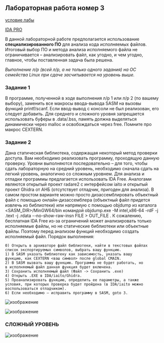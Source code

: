 ## Лабораторная работа номер 3

[условие лабы](https://drive.google.com/drive/folders/1Uc1NfYvonoCkSPvRP71gTaYT70sj0h1A)

[IDA PRO](https://disk.yandex.ru/d/lRz-qnLScunLtA)

В данной лабораторной работе предполагается использование
**специализированного ПО** для анализа кода исполняемых файлов. Итоговый
выбор ПО и метода анализа исполняемого файла не ограничивается –
анализировать файл, как угодно, и чем угодно, главное, чтобы поставленная
задача была решена.

_Выполнение л/р (всей л/р, а не только одного задания) на ОС
семейства Linux при сдаче засчитывается на уровень выше._

### Задание 1

В программе, полученной в ходе выполнения л/р 1 или л/р 2 (по
вашему выбору), заменить все макросы ввода-вывода SASM на вызовы
функций printf/scanf. Если ввод-вывод с консоли не был реализован,
его следует добавить. Для среднего и сложного уровня запрещается
использовать буферы в .data/.bss, память должна выделяться
динамически через malloc и освобождаться через free. Помните про
макрос CEXTERN.

### Задание 2

Дана статическая библиотека, содержащая некоторый метод
проверки доступа. Вам необходимо реализовать программу, проходящую
данную проверку.
Уровни выполняются последовательно – для того, чтобы сдать
лабораторную на средний уровень, необходимо сначала сдать на легкий
уровень, аналогично со сложным уровнем.
Для анализа и отладки программы предлагается использовать IDA
Free. Аналогами являются открытый проект radare2 с интерфейсом iaito и
открытый проект Ghidra от АНБ (отсутствует отладчик, пригоден для
анализа). В самом простом варианте можно просто дизассемблировать
объектный файл с помощью онлайн-дизассемблера (объектный файл
придется извлечь из библиотеки) или напрямую с помощью objdump из
каталога <SASM_DIR>/MinGW64/bin командой objdump.exe -M intel,x86-64
-rdF -j .text -j .rdata --no-show-raw-insn FILE > OUT_FILE .
К сожалению, бесплатная IDA Free из-за ограничений может
анализировать только исполняемые файлы, но не статические библиотеки
или объектные файлы. Поэтому перед анализом функций необходимо
создать исполняемый файл.
Порядок выполнения:

    0) Открыть в архиваторе файл библиотеки, найти в текстовых файлах
    список экспортируемых символов, выбрать вашу функцию.
    1) В SASM указать библиотеку как зависимость, указать вашу
    функцию, как CEXTERN <ваш символ> после global CMAIN.
    2) В SASM вызвать вашу функцию. Программа не будет работать, но
    в исполняемый файл данная функция будет включена.
    3) Сохранить исполняемый файл (Файл -> Сохранить .exe)
    4) Открыть .EXE в IDA/iaito/Ghidra.
    5) Проанализировать функцию, определить ее параметры, а также
    условия, при которых проверка будет пройдена (в IDA/iaito можно
    воспользоваться отладчиком).
    6) Если необходимо – исправить программу в SASM, goto 3.

  ![изображение](https://github.com/Santas7/ASM/assets/86359412/dcce5e19-5852-4893-83f5-987aecbf1ca9)

  ![изображение](https://github.com/Santas7/ASM/assets/86359412/faff9628-97a2-4d4c-b3af-8e7208ab8378)

  ### СЛОЖНЫЙ УРОВЕНЬ
  ![изображение](https://github.com/Santas7/ASM/assets/86359412/7d042ce7-3e55-43a3-89b0-08cd9dc7e5cd)


